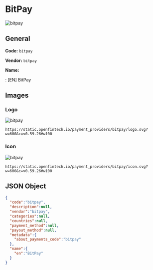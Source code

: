 
# BitPay 
![bitpay](https://static.openfintech.io/payment_providers/bitpay/logo.svg?w=600&c=v0.59.26#w100)  

## General 
 
**Code:** `bitpay`  
 
**Vendor:** `bitpay`  
 
**Name:**  
 
:	[EN] BitPay  

## Images 

### Logo 
 
![bitpay](https://static.openfintech.io/payment_providers/bitpay/logo.svg?w=600&c=v0.59.26#w100)  

```
https://static.openfintech.io/payment_providers/bitpay/logo.svg?w=600&c=v0.59.26#w100
```  

### Icon 
 
![bitpay](https://static.openfintech.io/payment_providers/bitpay/icon.svg?w=600&c=v0.59.26#w100)  

```
https://static.openfintech.io/payment_providers/bitpay/icon.svg?w=600&c=v0.59.26#w100
```  

## JSON Object 

```json
{
  "code":"bitpay",
  "description":null,
  "vendor":"bitpay",
  "categories":null,
  "countries":null,
  "payment_method":null,
  "payout_method":null,
  "metadata":{
    "about_payments_code":"bitpay"
  },
  "name":{
    "en":"BitPay"
  }
}
```  

